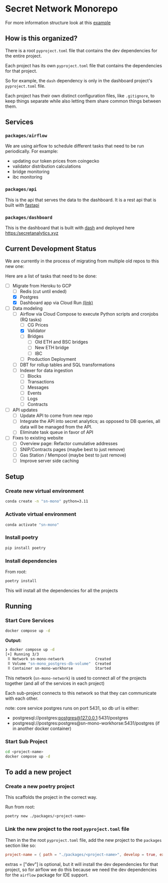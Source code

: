 # Secret Network Monorepo

For more information structure look at this [example](https://github.com/python-poetry/poetry/issues/936#issuecomment-734504568)

## How is this organized?

There is a root `pyproject.toml` file that contains the dev dependencies for the entire project.

Each project has its own `pyproject.toml` file that contains the dependencies for that project.

So for example, the `dash` dependency is only in the dashboard project's `pyproject.toml` file.

Each project has their own distinct configuration files, like `.gitignore`, to keep things separate while also letting them share common things between them.

## Services

### `packages/airflow`

We are using airflow to schedule different tasks that need to be run periodically. For example:

- updating our token prices from coingecko
- validator distribution calculations
- bridge monitoring
- ibc monitoring

### `packages/api`

This is the api that serves the data to the dashboard. It is a rest api that is built with [fastapi](https://fastapi.tiangolo.com/)

### `packages/dashboard`

This is the dashboard that is built with [dash](https://dash.plotly.com/) and deployed here [https:/secretanalytics.xyz](https:/secretanalytics.xyz)

## Current Development Status

We are currently in the process of migrating from multiple old repos to this new one:

Here are a list of tasks that need to be done:

- [ ] Migrate from Heroku to GCP
  - [ ] Redis (cut until ended)
  - [x] Postgres
  - [x] Dashboard app via Cloud Run [(link)](https://dashboard-server-2sizcg3ipa-uc.a.run.app/)

- [ ] Data modeling
  - [ ] Airflow via Cloud Compose to execute Python scripts and cronjobs (RQ tasks)
    - [ ] CG Prices
    - [x] Validator
    - [ ] Bridges
      - [ ] Old ETH and BSC bridges
      - [ ] New ETH bridge
      - [ ] IBC
    - [ ] Production Deployment
  - [ ] DBT for rollup tables and SQL transformations
  - [ ] Indexer for data ingestion
    - [ ] Blocks
    - [ ] Transactions
    - [ ] Messages
    - [ ] Events
    - [ ] Logs
    - [ ] Contracts

- [ ] API updates
  - [ ] Update API to come from new repo
  - [ ] Integrate the API into secret analytics; as opposed to DB queries, all data will be managed from the API.
  - [ ] Eliminate task queue in favor of API

- [ ] Fixes to existing website
  - [ ] Overview page: Refactor cumulative addresses
  - [ ] SNIP/Contracts pages (maybe best to just remove)
  - [ ] Gas Station / Mempool (maybe best to just remove)
  - [ ] Improve server side caching

## Setup

### Create new virtual environment

```bash
conda create -n "sn-mono" python=3.11    
```

### Activate virtual environment

```bash
conda activate "sn-mono"
```

### Install poetry

```bash
pip install poetry
```

### Install dependencies

From root:

```bash
poetry install
```

This will install all the dependencies for all the projects

## Running

### Start Core Services

```bash
docker compose up -d
```

**Output:**

```bash
❯ docker compose up -d
[+] Running 3/3
 ⠿ Network sn-mono-network              Created                                                           0.0s
 ⠿ Volume "sn-mono_postgres-db-volume"  Created                                                           0.0s
 ⠿ Container sn-mono-workhorse          Started 
```

This network (`sn-mono-network`) is used to connect  all of the projects together (and all of the services in each project)

Each sub-project connects to this network so that they can communicate with each other.

note: core service postgres runs on port 5431, so db url is either:

- postgresql://postgres:postgres@127.0.0.1:5431/postgres
- postgresql://postgres:postgres@sn-mono-workhorse:5431/postgres (if in another docker container)

### Start Sub Project

```bash
cd <project-name>
docker compose up -d
```

## To add a new project

### Create a new poetry project

This scaffolds the project in the correct way.

Run from root:

```bash
poetry new ./packages/<project-name>
```

### Link the new project to the root `pyproject.toml` file

Then in the the root `pyproject.toml` file, add the new project to the `packages` section like so:

```toml
project-name = { path = "./packages/<project-name>", develop = true, extras = ["dev"] }}`
```

extras = ["dev"] is optional, but it will install the dev dependencies for that project, so for airflow we do this because we need the dev dependencies for the `airflow` package for IDE support.
